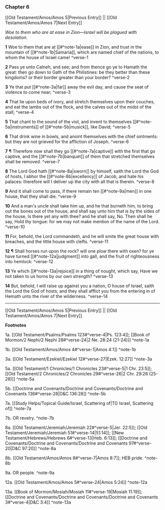 ### Chapter 6

[[Old Testament/Amos/Amos 5|Previous Entry]]  ||  [[Old Testament/Amos/Amos 7|Next Entry]]

*Woe to them who are at ease in Zion—Israel will be plagued with desolation.*

**1**  Woe to them that are at [[#^note-1a|ease]] in Zion, and trust in the mountain of [[#^note-1b|Samaria]], which are named chief of the nations, to whom the house of Israel came! ^verse-1

**2**  Pass ye unto Calneh, and see; and from thence go ye to Hamath the great: then go down to Gath of the Philistines: be they better than these kingdoms? or their border greater than your border? ^verse-2

**3**  Ye that put [[#^note-3a|far]] away the evil day, and cause the seat of violence to come near; ^verse-3

**4**  That lie upon beds of ivory, and stretch themselves upon their couches, and eat the lambs out of the flock, and the calves out of the midst of the stall; ^verse-4

**5**  That chant to the sound of the viol, and invent to themselves [[#^note-5a|instruments]] of [[#^note-5b|musick]], like David; ^verse-5

**6**  That drink wine in bowls, and anoint themselves with the chief ointments: but they are not grieved for the affliction of Joseph. ^verse-6

**7**  ¶ Therefore now shall they go [[#^note-7a|captive]] with the first that go captive, and the [[#^note-7b|banquet]] of them that stretched themselves shall be removed. ^verse-7

**8**  The Lord God hath [[#^note-8a|sworn]] by himself, saith the Lord the God of hosts, I abhor the [[#^note-8b|excellency]] of Jacob, and hate his palaces: therefore will I deliver up the city with all that is therein. ^verse-8

**9**  And it shall come to pass, if there remain ten [[#^note-9a|men]] in one house, that they shall die. ^verse-9

**10**  And a man's uncle shall take him up, and he that burneth him, to bring out the bones out of the house, and shall say unto him that is by the sides of the house, Is there yet any with thee? and he shall say, No. Then shall he say, Hold thy tongue: for we may not make mention of the name of the Lord. ^verse-10

**11**  For, behold, the Lord commandeth, and he will smite the great house with breaches, and the little house with clefts. ^verse-11

**12**  ¶ Shall horses run upon the rock? will one plow there with oxen? for ye have turned [[#^note-12a|judgment]] into gall, and the fruit of righteousness into hemlock: ^verse-12

**13**  Ye which [[#^note-13a|rejoice]] in a thing of nought, which say, Have we not taken to us horns by our own strength? ^verse-13

**14**  But, behold, I will raise up against you a nation, O house of Israel, saith the Lord the God of hosts; and they shall afflict you from the entering in of Hemath unto the river of the wilderness. ^verse-14


---
[[Old Testament/Amos/Amos 5|Previous Entry]]  ||  [[Old Testament/Amos/Amos 7|Next Entry]]


**Footnotes**


1a. [[Old Testament/Psalms/Psalms 123#^verse-4|Ps. 123:4]]; [[Book of Mormon/2 Nephi/2 Nephi 28#^verse-24|2 Ne. 28:24 (21-24)]] ^note-1a

1b. [[Old Testament/Amos/Amos 4#^verse-1|Amos 4:1]] ^note-1b

3a. [[Old Testament/Ezekiel/Ezekiel 12#^verse-27|Ezek. 12:27]] ^note-3a

5a. [[Old Testament/1 Chronicles/1 Chronicles 23#^verse-5|1 Chr. 23:5]]; [[Old Testament/2 Chronicles/2 Chronicles 29#^verse-26|2 Chr. 29:26 (25-28)]] ^note-5a

5b. [[Doctrine and Covenants/Doctrine and Covenants/Doctrine and Covenants 136#^verse-28|D&C 136:28]] ^note-5b

7a. [[Study Helps/Topical Guide/Israel, Scattering of|TG Israel, Scattering of]] ^note-7a

7b. OR revelry. ^note-7b

8a. [[Old Testament/Jeremiah/Jeremiah 22#^verse-5|Jer. 22:5]]; [[Old Testament/Jeremiah/Jeremiah 51#^verse-14|51:14]]; [[New Testament/Hebrews/Hebrews 6#^verse-13|Heb. 6:13]]; [[Doctrine and Covenants/Doctrine and Covenants/Doctrine and Covenants 97#^verse-20|D&C 97:20]] ^note-8a

8b. [[Old Testament/Amos/Amos 8#^verse-7|Amos 8:7]]; HEB pride.  ^note-8b

9a. OR people. ^note-9a

12a. [[Old Testament/Amos/Amos 5#^verse-24|Amos 5:24]] ^note-12a

13a. [[Book of Mormon/Mosiah/Mosiah 11#^verse-19|Mosiah 11:19]]; [[Doctrine and Covenants/Doctrine and Covenants/Doctrine and Covenants 3#^verse-4|D&C 3:4]] ^note-13a